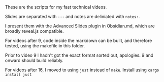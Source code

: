 These are the scripts for my fast technical videos.

Slides are separated with `---` and notes are deliniated with `notes:`.

I present them with the Advanced Slides plugin in Obsidian.md, which are broadly reveal.js compatible. 

For videos after 9, code inside the markdown can be built, and therefore tested, using the makefile in this folder.

Prior to video 9 I hadn't got the exact format sorted out, apologies. 9 and onward should build reliably.

For videos after 16, I moved to using `just` instead of `make`. Install using `cargo install just`